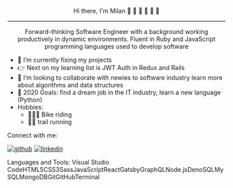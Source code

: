 <center>Hi there, I'm Milan 👋 👋 👋 👋 👋 👋 </center>

<hr style="border:0.9px ridge lightgray"> </hr>

<center>Forward-thinking Software Engineer with a background working productively in dynamic environments. Fluent in Ruby and JavaScript programming languages used to develop software </center>

- 🌱 I’m currently fixing my projects
- 👉 Next on my learning list is JWT Auth in Redux and Rails
- 👯 I’m looking to collaborate with newies to software industry learn more about algorithms and data structures
- 🥅 2020 Goals: find a dream job in the IT industry, learn a new language (Python)
- Hobbies:
  - 🚵🏼‍♂️ Bike riding
  - 🏃‍♂️ trail running

Connect with me:

[![github](https://cloud.githubusercontent.com/assets/17016297/18839843/0e06a67a-83d2-11e6-993a-b35a182500e0.png)][github]
[![linkedin](https://cloud.githubusercontent.com/assets/17016297/18839836/0a06deb4-83d2-11e6-8078-1d0974af0f63.png)][linkedin]

<i class="fab fa-linkedin"></i>

<i class="fa fa-gear fa-spin fa-2x" style="color: firebrick"></i>
Languages and Tools:
Visual Studio CodeHTML5CSS3SassJavaScriptReactGatsbyGraphQLNode.jsDenoSQLMySQLMongoDBGitGitHubTerminal

[github]: https://github.com/zicna
[linkedin]: https://www.linkedin.com/feed/
